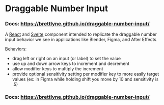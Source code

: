 # Draggable Number Input

### Docs: https://brettlyne.github.io/draggable-number-input/

A [React](https://react.dev) and [Svelte](https://svelte.dev)
component intended to replicate the draggable number input behavior
we see in applications like Blender, Figma, and After Effects.

Behaviors:

- drag left or right on an input (or label) to set the value
- use up and down arrow keys to increment and decrement
- allow modifier keys to multiply the increment
- provide optional sensitivity setting per modifier key to more easily target values (ex: in Figma while holding shift you move by 10 and sensitivity is .5)

### Docs: https://brettlyne.github.io/draggable-number-input/
